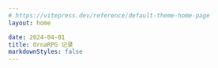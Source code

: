 ```yaml
---
# https://vitepress.dev/reference/default-theme-home-page
layout: home

date: 2024-04-01
title: OrnaRPG 记录
markdownStyles: false
---
```


<Home />